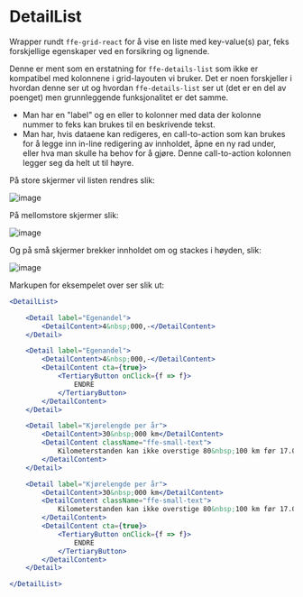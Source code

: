 # DetailList

Wrapper rundt `ffe-grid-react` for å vise en liste med key-value(s) par, feks forskjellige egenskaper ved en forsikring og lignende.

Denne er ment som en erstatning for `ffe-details-list` som ikke er kompatibel med kolonnene i grid-layouten vi bruker. Det er noen forskjeller i hvordan denne ser ut og hvordan `ffe-details-list` ser ut (det er en del av poenget) men grunnleggende funksjonalitet er det samme.

* Man har en "label" og en eller to kolonner med data der kolonne nummer to feks kan brukes til en beskrivende tekst.
* Man har, hvis dataene kan redigeres, en call-to-action som kan brukes for å legge inn in-line redigering av innholdet, åpne en ny rad under, eller hva man skulle ha behov for å gjøre. Denne call-to-action kolonnen legger seg da helt ut til høyre.

På store skjermer vil listen rendres slik:

![image](ffe-grid-details-react/lg.png)

På mellomstore skjermer slik:

![image](ffe-grid-details-react/md.png)

Og på små skjermer brekker innholdet om og stackes i høyden, slik:

![image](ffe-grid-details-react/sm.png)

Markupen for eksempelet over ser slik ut:

```jsx static
<DetailList>

    <Detail label="Egenandel">
        <DetailContent>4&nbsp;000,-</DetailContent>
    </Detail>

    <Detail label="Egenandel">
        <DetailContent>4&nbsp;000,-</DetailContent>
        <DetailContent cta={true}>
            <TertiaryButton onClick={f => f}>
                ENDRE
            </TertiaryButton>
        </DetailContent>
    </Detail>

    <Detail label="Kjørelengde per år">
        <DetailContent>30&nbsp;000 km</DetailContent>
        <DetailContent className="ffe-small-text">
            Kilometerstanden kan ikke overstige 80&nbsp;100 km før 17.02.2017
        </DetailContent>
    </Detail>

    <Detail label="Kjørelengde per år">
        <DetailContent>30&nbsp;000 km</DetailContent>
        <DetailContent className="ffe-small-text">
            Kilometerstanden kan ikke overstige 80&nbsp;100 km før 17.02.2017
        </DetailContent>
        <DetailContent cta={true}>
            <TertiaryButton onClick={f => f}>
                ENDRE
            </TertiaryButton>
        </DetailContent>
    </Detail>

</DetailList>
```
